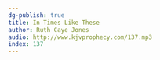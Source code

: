 ```yaml
---
dg-publish: true
title: In Times Like These
author: Ruth Caye Jones
audio: http://www.kjvprophecy.com/137.mp3
index: 137
---
```


